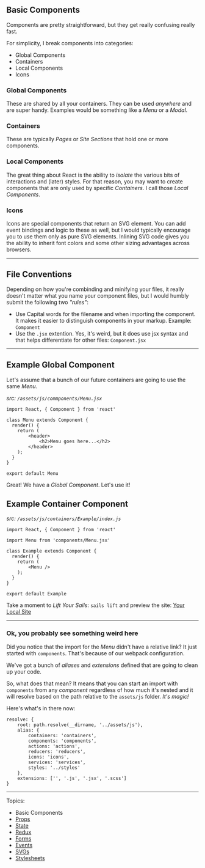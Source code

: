Basic Components
-----------------

Components are pretty straightforward, but they get really confusing really fast.

For simplicity, I break components into categories:
- Global Components
- Containers
- Local Components
- Icons

### Global Components
These are shared by all your containers. They can be used _anywhere_ and are super handy. Examples would be something like a _Menu_ or a _Modal_.

### Containers
These are typically _Pages_ or _Site Sections_ that hold one or more components.

### Local Components
The great thing about React is the ability to *isolate* the various bits of interactions and (later) styles. For that reason, you may want to create components that are only used by specific _Containers_. I call those _Local Components_.

### Icons
Icons are special components that return an SVG element. You can add event bindings and logic to these as well, but I would typically encourage you to use them only as pure SVG elements. Inlining SVG code gives you the ability to inherit font colors and some other sizing advantages across browsers.

-------

## File Conventions
Depending on how you're combinding and minifying your files, it really doesn't matter what you name your component files, but I would humbly submit the following two _"rules"_:

- Use Capital words for the filename and when importing the component. It makes it easier to distinguish components in your markup. Example: `Component`
- Use the `.jsx` extention. Yes, it's weird, but it does use jsx syntax and that helps differentiate for other files: `Component.jsx`

-------

## Example Global Component

Let's assume that a bunch of our future containers are going to use the same _Menu_.

_src: `/assets/js/commponents/Menu.jsx`_
```
import React, { Component } from 'react'

class Menu extends Component {
  render() {
    return (
        <header>
            <h2>Menu goes here...</h2>
        </header>
    );
  }
}

export default Menu
```

Great! We have a _Global Component_. Let's use it!

## Example Container Component

_src: `/assets/js/containers/Example/index.js`_
```
import React, { Component } from 'react'

import Menu from 'components/Menu.jsx'

class Example extends Component {
  render() {
    return (
        <Menu />
    );
  }
}

export default Example
```

Take a moment to _Lift Your Sails_: `sails lift` and preview the site: [Your Local Site](http://localhost:1337)


---------

### Ok, you probably see something weird here
Did you notice that the import for the _Menu_ didn't have a relative link? It just started with `components`. That's because of our webpack configuration.

We've got a bunch of *aliases* and *extensions* defined that are going to clean up your code.

So, what does that mean? It means that you can start an import with `components` from any _component_ regardless of how much it's nested and it will resolve based on the path relative to the `assets/js` folder. _It's magic!_

Here's what's in there now:
```
resolve: {
    root: path.resolve(__dirname, '../assets/js'),
    alias: {
        containers: 'containers',
        components: 'components',
        actions: 'actions',
        reducers: 'reducers',
        icons: 'icons',
        services: 'services',
        styles: '../styles'
    },
    extensions: ['', '.js', '.jsx', '.scss']
}
```


---------

Topics:
- Basic Components
- [Props](https://github.com/ecoker/learn-react/tree/props)
- [State](https://github.com/ecoker/learn-react/tree/state)
- [Redux](https://github.com/ecoker/learn-react/tree/redux)
- [Forms](https://github.com/ecoker/learn-react/tree/forms)
- [Events](https://github.com/ecoker/learn-react/tree/events)
- [SVGs](https://github.com/ecoker/learn-react/tree/svgs)
- [Stylesheets](https://github.com/ecoker/learn-react/tree/stylesheets)